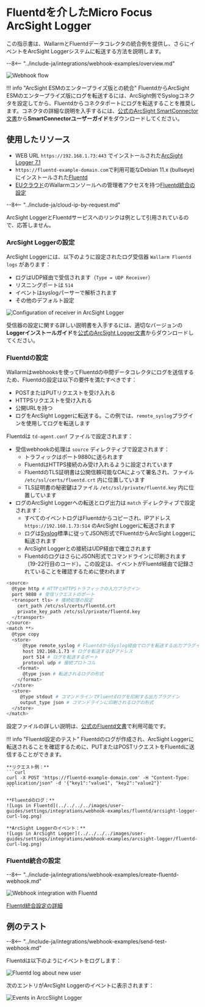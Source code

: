 # Fluentdを介したMicro Focus ArcSight Logger 

この指示書は、WallarmとFluentdデータコレクタの統合例を提供し、さらにイベントをArcSight Loggerシステムに転送する方法を説明します。

--8<-- "../include-ja/integrations/webhook-examples/overview.md"

![Webhook flow](../../../../images/user-guides/settings/integrations/webhook-examples/fluentd/arcsight-logger-scheme.png)

!!! info "ArcSight ESMのエンタープライズ版との統合"
    FluentdからArcSight ESMのエンタープライズ版にログを転送するには、ArcSight側でSyslogコネクタを設定してから、Fluentdからコネクタポートにログを転送することを推奨します。コネクタの詳細な説明を入手するには、[公式のArcSight SmartConnector文書](https://community.microfocus.com/t5/ArcSight-Connectors/ct-p/ConnectorsDocs)から**SmartConnectorユーザーガイド**をダウンロードしてください。

## 使用したリソース

* WEB URL `https://192.168.1.73:443` でインストールされた[ArcSight Logger 7.1](#arcsight-logger-configuration)
* `https://fluentd-example-domain.com`で利用可能なDebian 11.x (bullseye)にインストールされた[Fluentd](#fluentd-configuration)
* [EUクラウド](https://my.wallarm.com)のWallarmコンソールへの管理者アクセスを持つ[Fluentd統合の設定](#configuration-of-fluentd-integration)

--8<-- "../include-ja/cloud-ip-by-request.md"

ArcSight LoggerとFluentdサービスへのリンクは例として引用されているので、応答しません。

### ArcSight Loggerの設定

ArcSight Loggerには、以下のように設定されたログ受信器 `Wallarm Fluentd logs` があります：

* ログはUDP経由で受信されます（`Type = UDP Receiver`）
* リスニングポートは `514`
* イベントはsyslogパーサーで解析されます
* その他のデフォルト設定

![Configuration of receiver in ArcSight Logger](../../../../images/user-guides/settings/integrations/webhook-examples/arcsight-logger/fluentd-setup.png)

受信器の設定に関する詳しい説明書を入手するには、適切なバージョンの**Loggerインストールガイド**を[公式のArcSight Logger文書](https://community.microfocus.com/t5/Logger-Documentation/ct-p/LoggerDoc)からダウンロードしてください。

### Fluentdの設定

Wallarmはwebhooksを使ってFluentdの中間データコレクタにログを送信するため、Fluentdの設定は以下の要件を満たすべきです：

* POSTまたはPUTリクエストを受け入れる
* HTTPSリクエストを受け入れる
* 公開URLを持つ
* ログをArcSight Loggerに転送する。この例では、`remote_syslog`プラグインを使用してログを転送します

Fluentdは `td-agent.conf` ファイルで設定されます：

* 受信webhookの処理は `source` ディレクティブで設定されます：
    * トラフィックはポート9880に送られます
    * FluentdはHTTPS接続のみ受け入れるように設定されています
    * FluentdのTLS証明書は公開信頼可能なCAによって署名され、ファイル `/etc/ssl/certs/fluentd.crt` 内に位置しています
    * TLS証明書の秘密鍵はファイル `/etc/ssl/private/fluentd.key` 内に位置しています
* ログのArcSight Loggerへの転送とログ出力は `match` ディレクティブで設定されます：
    * すべてのイベントログはFluentdからコピーされ、IPアドレス `https://192.168.1.73:514` のArcSight Loggerに転送されます
    * ログは[Syslog](https://en.wikipedia.org/wiki/Syslog)標準に従ってJSON形式でFluentdからArcSight Loggerに転送されます
    * ArcSight Loggerとの接続はUDP経由で確立されます
    * FluentdのログはさらにJSON形式でコマンドラインに印刷されます（19-22行目のコード）。この設定は、イベントがFluentd経由で記録されていることを確認するために使われます

```bash linenums="1"
<source>
  @type http # HTTPとHTTPSトラフィックの入力プラグイン
  port 9880 # 受信リクエストのポート
  <transport tls> # 接続処理の設定
    cert_path /etc/ssl/certs/fluentd.crt
    private_key_path /etc/ssl/private/fluentd.key
  </transport>
</source>
<match **>
  @type copy
  <store>
      @type remote_syslog # FluentdからSyslog経由でログを転送する出力プラグイン
      host 192.168.1.73 # ログを転送するIPアドレス
      port 514 # ログを転送するポート
      protocol udp # 接続プロトコル
    <format>
      @type json # 転送されるログの形式
    </format>
  </store>
  <store>
     @type stdout # コマンドラインでFluentdログを印刷する出力プラグイン
     output_type json # コマンドラインに印刷されるログの形式
  </store>
</match>
```

設定ファイルの詳しい説明は、[公式のFluentd文書](https://docs.fluentd.org/configuration/config-file)で利用可能です。

!!! info "Fluentd設定のテスト"
    Fluentdのログが作成され、ArcSight Loggerに転送されることを確認するために、PUTまたはPOSTリクエストをFluentdに送信することができます。

    **リクエスト例：**
    ```curl
    curl -X POST 'https://fluentd-example-domain.com' -H "Content-Type: application/json" -d '{"key1":"value1", "key2":"value2"}'
    ```

    **Fluentdのログ：**
    ![Logs in Fluentd](../../../../images/user-guides/settings/integrations/webhook-examples/fluentd/arcsight-logger-curl-log.png)

    **ArcSight Loggerのイベント：**
    ![Logs in ArcSight Logger](../../../../images/user-guides/settings/integrations/webhook-examples/arcsight-logger/fluentd-curl-log.png)

### Fluentd統合の設定

--8<-- "../include-ja/integrations/webhook-examples/create-fluentd-webhook.md"

![Webhook integration with Fluentd](../../../../images/user-guides/settings/integrations/add-fluentd-integration.png)

[Fluentd統合設定の詳細](../fluentd.md)

## 例のテスト

--8<-- "../include-ja/integrations/webhook-examples/send-test-webhook.md"

Fluentdは以下のようにイベントをログします：

![Fluentd log about new user](../../../../images/user-guides/settings/integrations/webhook-examples/fluentd/arcsight-logger-user-log.png)

次のエントリがArcSight Loggerのイベントに表示されます：

![Events in ArccSiight Logger](../../../../images/user-guides/settings/integrations/webhook-examples/arcsight-logger/fluentd-user.png)